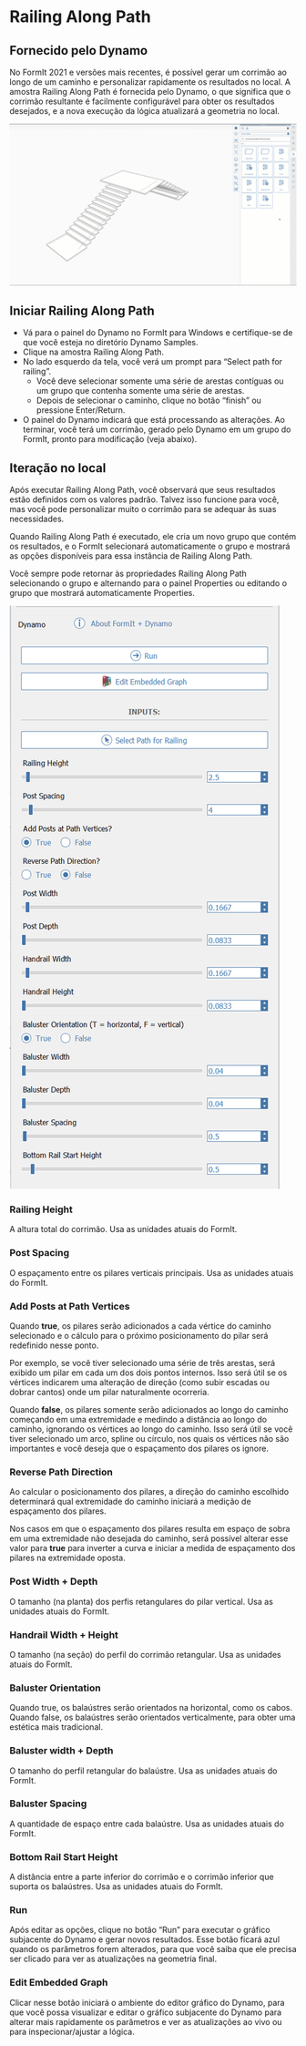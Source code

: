 # Railing Along Path

## Fornecido pelo Dynamo

No FormIt 2021 e versões mais recentes, é possível gerar um corrimão ao longo de um caminho e personalizar rapidamente os resultados no local. A amostra Railing Along Path é fornecida pelo Dynamo, o que significa que o corrimão resultante é facilmente configurável para obter os resultados desejados, e a nova execução da lógica atualizará a geometria no local.

![](<../.gitbook/assets/railing-along-path (1).gif>)

## Iniciar Railing Along Path

* Vá para o painel do Dynamo no FormIt para Windows e certifique-se de que você esteja no diretório Dynamo Samples.
* Clique na amostra Railing Along Path.
* No lado esquerdo da tela, você verá um prompt para “Select path for railing”.
   * Você deve selecionar somente uma série de arestas contíguas ou um grupo que contenha somente uma série de arestas.
   * Depois de selecionar o caminho, clique no botão “finish” ou pressione Enter/Return.
* O painel do Dynamo indicará que está processando as alterações. Ao terminar, você terá um corrimão, gerado pelo Dynamo em um grupo do FormIt, pronto para modificação (veja abaixo).

## Iteração no local

Após executar Railing Along Path, você observará que seus resultados estão definidos com os valores padrão. Talvez isso funcione para você, mas você pode personalizar muito o corrimão para se adequar às suas necessidades.

Quando Railing Along Path é executado, ele cria um novo grupo que contém os resultados, e o FormIt selecionará automaticamente o grupo e mostrará as opções disponíveis para essa instância de Railing Along Path.

Você sempre pode retornar às propriedades Railing Along Path selecionando o grupo e alternando para o painel Properties ou editando o grupo que mostrará automaticamente Properties.

![](<../.gitbook/assets/railing-along-path-options (1).png>)

### Railing Height

A altura total do corrimão. Usa as unidades atuais do FormIt.

### Post Spacing

O espaçamento entre os pilares verticais principais. Usa as unidades atuais do FormIt.

### Add Posts at Path Vertices

Quando **true**, os pilares serão adicionados a cada vértice do caminho selecionado e o cálculo para o próximo posicionamento do pilar será redefinido nesse ponto.

Por exemplo, se você tiver selecionado uma série de três arestas, será exibido um pilar em cada um dos dois pontos internos. Isso será útil se os vértices indicarem uma alteração de direção (como subir escadas ou dobrar cantos) onde um pilar naturalmente ocorreria.

Quando **false**, os pilares somente serão adicionados ao longo do caminho começando em uma extremidade e medindo a distância ao longo do caminho, ignorando os vértices ao longo do caminho. Isso será útil se você tiver selecionado um arco, spline ou círculo, nos quais os vértices não são importantes e você deseja que o espaçamento dos pilares os ignore.

### Reverse Path Direction

Ao calcular o posicionamento dos pilares, a direção do caminho escolhido determinará qual extremidade do caminho iniciará a medição de espaçamento dos pilares.

Nos casos em que o espaçamento dos pilares resulta em espaço de sobra em uma extremidade não desejada do caminho, será possível alterar esse valor para **true** para inverter a curva e iniciar a medida de espaçamento dos pilares na extremidade oposta.

### Post Width + Depth

O tamanho (na planta) dos perfis retangulares do pilar vertical. Usa as unidades atuais do FormIt.

### Handrail Width + Height

O tamanho (na seção) do perfil do corrimão retangular. Usa as unidades atuais do FormIt.

### Baluster Orientation

Quando true, os balaústres serão orientados na horizontal, como os cabos. Quando false, os balaústres serão orientados verticalmente, para obter uma estética mais tradicional.

### Baluster width + Depth

O tamanho do perfil retangular do balaústre. Usa as unidades atuais do FormIt.

### Baluster Spacing

A quantidade de espaço entre cada balaústre. Usa as unidades atuais do FormIt.

### Bottom Rail Start Height

A distância entre a parte inferior do corrimão e o corrimão inferior que suporta os balaústres. Usa as unidades atuais do FormIt.

### Run

Após editar as opções, clique no botão “Run” para executar o gráfico subjacente do Dynamo e gerar novos resultados. Esse botão ficará azul quando os parâmetros forem alterados, para que você saiba que ele precisa ser clicado para ver as atualizações na geometria final.‌

### Edit Embedded Graph

Clicar nesse botão iniciará o ambiente do editor gráfico do Dynamo, para que você possa visualizar e editar o gráfico subjacente do Dynamo para alterar mais rapidamente os parâmetros e ver as atualizações ao vivo ou para inspecionar/ajustar a lógica.
